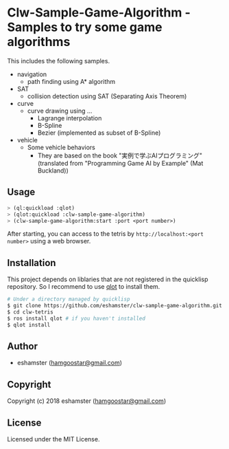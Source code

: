 # Clw-Sample-Game-Algorithm - Samples to try some game algorithms

This includes the following samples.

- navigation
    - path finding using A* algorithm
- SAT
    - collision detection using SAT (Separating Axis Theorem)
- curve
    - curve drawing using ...
        - Lagrange interpolation
        - B-Spline
        - Bezier (implemented as subset of B-Spline)
- vehicle
    - Some vehicle behaviors
        - They are based on the book "実例で学ぶAIプログラミング" (translated from "Programming Game AI by Example" (Mat Buckland))


## Usage

```lisp
> (ql:quickload :qlot)
> (qlot:quickload :clw-sample-game-algorithm)
> (clw-sample-game-algorithm:start :port <port number>)
```

After starting, you can access to the tetris by `http://localhost:<port number>` using a web browser.

## Installation

This project depends on liblaries that are not registered in the quicklisp repository. So I recommend to use [qlot](https://github.com/fukamachi/qlot) to install them.

```bash
# Under a directory managed by quicklisp
$ git clone https://github.com/eshamster/clw-sample-game-algorithm.git
$ cd clw-tetris
$ ros install qlot # if you haven't installed
$ qlot install
```

## Author

- eshamster (hamgoostar@gmail.com)

## Copyright

Copyright (c) 2018 eshamster (hamgoostar@gmail.com)

## License

Licensed under the MIT License.
